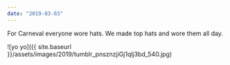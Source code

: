 ```yaml
---
date: "2019-03-03"
---
```


For Carneval everyone wore hats. We made top hats and wore them all day.

![yo yo]({{ site.baseurl }}/assets/images/2019/tumblr_pnsznzjiGj1qlj3bd_540.jpg)
